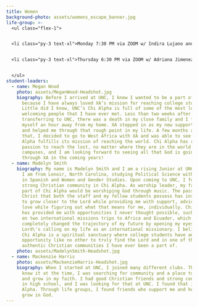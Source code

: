 ```yaml
---
title: Women
background-photo: assets/womens_escape_banner.jpg
life-group: >-
  <ul class="flex-1">


  <li class="py-3 text-xl">Monday 7:30 PM via ZOOM w/ Indira Lujano and Mackenzie Harris</li>


  <li class="py-3 text-xl">Thursday 6:30 PM via ZOOM w/ Adriana Jimenez-Guzman and Madelyn Smith</li>


  </ul>
student-leaders:
  - name: Megan Wood
    photo: assets/MeganWood-Headshot.jpg
    biography: Before I arrived at UNC, I knew I wanted to be a part of Chi Alpha
      because I have always loved XA’s mission for reaching college students.
      Little did I know, UNC’s Chi Alpha is full of some of the most loving and
      welcoming people that I have ever met. Less than two weeks after
      transferring to UNC, there was a death in my close family and I found
      myself an hour away from my home. XA stepped in as my new support system
      and helped me through that rough point in my life. A few months after
      that, I decided to go to West Africa with XA and was able to see how Chi
      Alpha fulfills its mission of reaching the world. Chi Alpha has renewed my
      passion to reach the lost, no matter where they are in the world or on our
      campuses, and I am looking forward to seeing all that God is going to do
      through XA in the coming years!
  - name: Madelyn Smith
    biography: My name is Madelyn Smith and I am a rising Junior at UNC Chapel Hill.
      I am from Lenoir, North Carolina, studying Political Science with minors
      in Spanish and Women and Gender Studies. Upon coming to UNC, I found a
      strong Christian community in Chi Alpha. As worship leader, my favorite
      part of Chi Alpha would be worshiping God through music. The passion for
      Christ that both the staff and my fellow students possess has inspired me
      to grow closer to the Lord while providing me with support, advice, and
      love while figuring out what that means for me, individually. Chi Alpha
      has provided me with opportunities I never thought possible, such as going
      on two international missions trips to Africa and Ecuador, which
      completely changed the trajectory of my future by opening my eyes to the
      Lord\'s calling on my life as an international missionary. I believe that
      Chi Alpha is a spiritual sanctuary where college students have an
      opportunity like no other to truly find the Lord and in one of the most
      authentic Christian communities I have ever been a part of.
    photo: assets/MadelynSmith-Headshot.jpg
  - name: Mackenzie Harris
    photo: assets/MackenzieHarris-Headshot.jpg
    biography: When I started at UNC, I joined many different clubs. Though I didn’t
      know it at the time, I was searching for community and a place to belong
      and grow in my faith. I had good Christian friends and strong connections
      in high school, and I was looking for that at UNC. I found that in Chi
      Alpha. Through life groups, I found friends who support me and help me
      grow in God.
---
```

